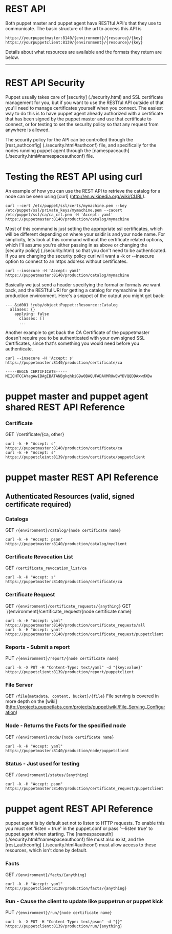 REST API
==================

Both puppet master and puppet agent have RESTful API's that they use to communicate.
The basic structure of the url to access this API is

    https://yourpuppetmaster:8140/{environment}/{resource}/{key}
    https://yourpuppetclient:8139/{environment}/{resource}/{key}

Details about what resources are available and the formats they return are
below.

* * *

REST API Security
==================

Puppet usually takes care of [security] (./security.html) and SSL certificate
management for you, but if you want to use the RESTful API outside of that
you'll need to manage certificates yourself when you connect.  The easiest way
to do this is to have puppet agent already authorized with a certificate that has
been signed by the puppet master and use that certificate to connect, or for
testing to set the security policy so that any request from anywhere is
allowed.

The security policy for the API can be controlled through the 
[rest_authconfig] (./security.html#authconf) file, and specifically for the 
nodes running puppet agent through the 
[namespaceauth] (./security.html#namespaceauthconf) file.

Testing the REST API using curl
=================

An example of how you can use the REST API to retrieve the catalog for a node
can be seen using [curl] (http://en.wikipedia.org/wiki/CURL).

    curl --cert /etc/puppet/ssl/certs/mymachine.pem --key /etc/puppet/ssl/private_keys/mymachine.pem --cacert /etc/puppet/ssl/ca/ca_crt.pem -H 'Accept: yaml' https://puppetmaster:8140/production/catalog/mymachine

Most of this command is just setting the appropriate ssl certificates, which
will be different depending on where your ssldir is and your node name.
For simplicity, lets look at this command without the certificate related
options, which I'll assume you're either passing in as above or changing the
[security policy] (./security.html) so that you don't need to be authenticated.
If you are changing the security policy curl will want a -k or --insecure
option to connect to an https address without certificates.

    curl --insecure -H 'Accept: yaml' https://puppetmaster:8140/production/catalog/mymachine

Basically we just send a header specifying the format or formats we want back,
and the RESTful URI for getting a catalog for mymachine in the production
environment.  Here's a snippet of the output you might get back:

    --- &id001 !ruby/object:Puppet::Resource::Catalog
      aliases: {}
        applying: false
          classes: []
          ...

Another example to get back the CA Certificate of the puppetmaster doesn't
require you to be authenticated with your own signed SSL Certificates, since
that's something you would need before you authenticate.

    curl --insecure -H 'Accept: s' https://puppetmaster:8140/production/certificate/ca

    -----BEGIN CERTIFICATE-----
    MIICHTCCAYagAwIBAgIBATANBgkqhkiG9w0BAQUFADAXMRUwEwYDVQQDDAxwdXBw

puppet master and puppet agent shared REST API Reference
==================
### Certificate
GET `/certificate/{ca, other}

    curl -k -H "Accept: s" https://puppetmaster:8140/production/certificate/ca
    curl -k -H "Accept: s" https://puppetcleint:8139/production/certificate/puppetclient

puppet master REST API Reference
==================

## Authenticated Resources (valid, signed certificate required)

### Catalogs
GET `/{environment}/catalog/{node certificate name}`

    curl -k -H "Accept: pson" https://puppetmaster:8140/production/catalog/myclient

### Certificate Revocation List
GET `/certificate_revocation_list/ca`

    curl -k -H "Accept: s" https://puppetmaster:8140/production/certificate/ca

### Certificate Request
GET `/{environment}/certificate_requests/{anything}`
GET `/{environment}/certificate_request/{node certificate name}

    curl -k -H "Accept: yaml" https://puppetmaster:8140/production/certificate_requests/all
    curl -k -H "Accept: yaml" https://puppetmaster:8140/production/certificate_request/puppetclient

### Reports - Submit a report
PUT `/{environment}/report/{node certificate name}`

    curl -k -X PUT -H "Content-Type: text/yaml" -d "{key:value}" https://puppetclient:8139/production/report/puppetclient

### File Server
GET `/file{metadata, content, bucket}/{file}`
File serving is covered in more depth on the [wiki]
(http://projects.puppetlabs.com/projects/puppet/wiki/File_Serving_Configuration)

### Node - Returns the Facts for the specified node
GET `/{environment}/node/{node certificate name}`

    curl -k -H "Accept: yaml" https://puppetmaster:8140/production/node/puppetclient

### Status - Just used for testing
GET `/{environment}/status/{anything}`

    curl -k -H "Accept: pson" https://puppetmaster:8140/production/certificate_request/puppetclient

puppet agent REST API Reference
==================

puppet agent is by default set not to listen to HTTP requests.  To enable this you
must set 'listen = true' in the puppet.conf or pass '--listen true' to puppet agent
when starting.  The [namespaceauth] (./security.html#namespaceauthconf) file must
also exist, and the [rest_authconfig] (./security.html#authconf) must allow
access to these resources, which isn't done by default.

### Facts
GET `/{environment}/facts/{anything}`

    curl -k -H "Accept: yaml" https://puppetclient:8139/production/facts/{anything}

### Run - Cause the client to update like puppetrun or puppet kick
PUT `/{environment}/run/{node certificate name}`

    curl -k -X PUT -H "Content-Type: text/pson" -d "{}" https://puppetclient:8139/production/run/{anything}

